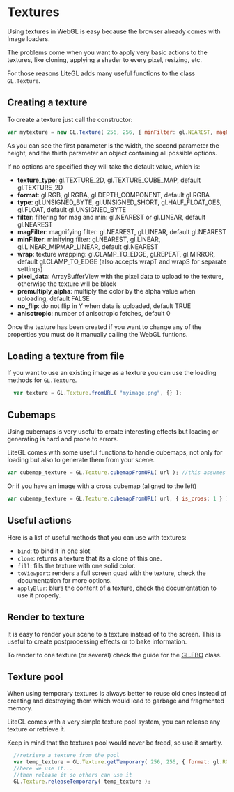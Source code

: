 # Textures

Using textures in WebGL is easy because the browser already comes with Image loaders.

The problems come when you want to apply very basic actions to the textures, like cloning, applying a shader to every pixel, resizing, etc.

For those reasons LiteGL adds many useful functions to the class ```GL.Texture```.

## Creating a texture

To create a texture just call the constructor:

```javascript
var mytexture = new GL.Texture( 256, 256, { minFilter: gl.NEAREST, magFilter: gl.LINEAR });
```

As you can see the first parameter is the width, the second parameter the height, and the thirth parameter an object containing all possible options.

If no options are specified they will take the default value, which is:

- **texture_type**: gl.TEXTURE_2D, gl.TEXTURE_CUBE_MAP, default gl.TEXTURE_2D 
- **format**: gl.RGB, gl.RGBA, gl.DEPTH_COMPONENT, default gl.RGBA 
- **type**: gl.UNSIGNED_BYTE, gl.UNSIGNED_SHORT, gl.HALF_FLOAT_OES, gl.FLOAT, default gl.UNSIGNED_BYTE 
- **filter**: filtering for mag and min: gl.NEAREST or gl.LINEAR, default gl.NEAREST 
- **magFilter**: magnifying filter: gl.NEAREST, gl.LINEAR, default gl.NEAREST 
- **minFilter**: minifying filter: gl.NEAREST, gl.LINEAR, gl.LINEAR_MIPMAP_LINEAR, default gl.NEAREST 
- **wrap**: texture wrapping: gl.CLAMP_TO_EDGE, gl.REPEAT, gl.MIRROR, default gl.CLAMP_TO_EDGE (also accepts wrapT and wrapS for separate settings) 
- **pixel_data**: ArrayBufferView with the pixel data to upload to the texture, otherwise the texture will be black 
- **premultiply_alpha**: multiply the color by the alpha value when uploading, default FALSE 
- **no_flip**: do not flip in Y when data is uploaded, default TRUE 
- **anisotropic**: number of anisotropic fetches, default 0 

Once the texture has been created if you want to change any of the properties you must do it manually calling the WebGL funtions.

## Loading a texture from file

If you want to use an existing image as a texture you can use the loading methods for ```GL.Texture```.

```javascript
  var texture = GL.Texture.fromURL( "myimage.png", {} );
```

## Cubemaps

Using cubemaps is very useful to create interesting effects but loading or generating is hard and prone to errors.

LiteGL comes with some useful functions to handle cubemaps, not only for loading but also to generate them from your scene.

```javascript
var cubemap_texture = GL.Texture.cubemapFromURL( url ); //this assumes the url contains an image with the six faces arranged vertically
```

Or if you have an image with a cross cubemap (aligned to the left)
```javascript
var cubemap_texture = GL.Texture.cubemapFromURL( url, { is_cross: 1 } ); //for a cross image to the left
```

## Useful actions

Here is a list of useful methods that you can use with textures:
- ```bind```: to bind it in one slot
- ```clone```: returns a texture that its a clone of this one.
- ```fill```: fills the texture with one solid color.
- ```toViewport```: renders a full screen quad with the texture, check the documentation for more options.
- ```applyBlur```: blurs the content of a texture, check the documentation to use it properly.

## Render to texture

It is easy to render your scene to a texture instead of to the screen.
This is useful to create postprocessing effects or to bake information.

To render to one texture (or several) check the guide for the [GL.FBO](fbo.md) class.

## Texture pool 

When using temporary textures is always better to reuse old ones instead of creating and destroying them which would lead to garbage and fragmented memory.

LiteGL comes with a very simple texture pool system, you can release any texture or retrieve it.

Keep in mind that the textures pool would never be freed, so use it smartly.

```javascript
  //retrieve a texture from the pool
  var temp_texture = GL.Texture.getTemporary( 256, 256, { format: gl.RGB } );
  //here we use it...
  //then release it so others can use it
  GL.Texture.releaseTemporary( temp_texture );
```
